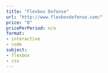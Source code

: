 ```yaml
---
title: "Flexbox Defense"
url: "http://www.flexboxdefense.com/"
price: "0"
pricePerPeriod: n/a
format: 
- interactive
- code
subject: 
- flexbox
- css
---
```

